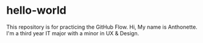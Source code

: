 # hello-world
This repository is for practicing the GitHub Flow. Hi, My name is Anthonette. I'm a third year IT major with a minor in UX & Design. 
